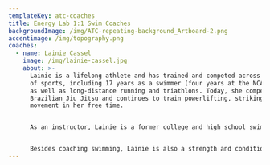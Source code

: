 ```yaml
---
templateKey: atc-coaches
title: Energy Lab 1:1 Swim Coaches
backgroundImage: /img/ATC-repeating-background_Artboard-2.png
accentimage: /img/topography.png
coaches:
  - name: Lainie Cassel
    image: /img/lainie-cassel.jpg
    about: >-
      Lainie is a lifelong athlete and has trained and competed across a variety
      of sports, including 17 years as a swimmer (four years at the NCAA level)
      as well as long-distance running and triathlons. Today, she competes in
      Brazilian Jiu Jitsu and continues to train powerlifting, striking and
      movement in her free time. 


      As an instructor, Lainie is a former college and high school swimming coach and has led both large-group and private swimming lessons for everyone from beginner swimmers to elite age-group and ironman athletes. Her approach is both incredibly technical and holistic - combining her expertise of swimming alongside her knowledge of movement and nutrition. 


      Besides coaching swimming, Lainie is also a strength and conditioning coach and studying to become a nutritional therapist. And outside of training herself and other people, she enjoys writing and creating video content about her experiences working with the body. Ï
---
```

